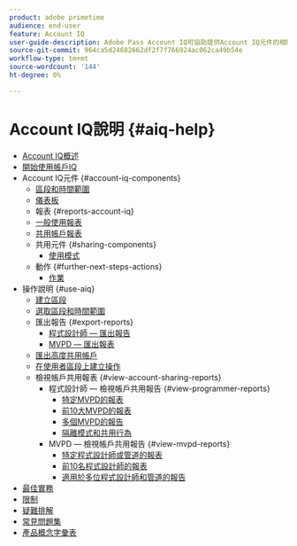 ```yaml
---
product: adobe primetime
audience: end-user
feature: Account IQ
user-guide-description: Adobe Pass Account IQ可協助提供Account IQ元件的相關資訊，並逐步引導您瞭解使用各種元件的使用者歷程。
source-git-commit: 964ca5d24682662df2f7f766924ac062ca49b54e
workflow-type: tm+mt
source-wordcount: '144'
ht-degree: 0%

---
```


# Account IQ說明 {#aiq-help}

+ [Account IQ概述](/help/accountiq/home.md)
+ [開始使用帳戶IQ](/help/accountiq/get-started.md)
+ Account IQ元件 {#account-iq-components}
   + [區段和時間範圍](/help/accountiq/segments-timeframe.md)
   + [儀表板](/help/accountiq/dashboard.md)
   + 報表 {#reports-account-iq}
   + [一般使用報表](/help/accountiq/general-usage-reports.md)
   + [共用帳戶報表](/help/accountiq/shared-acc-reports.md)
   + 共用元件 {#sharing-components}
      + [使用模式](/help/accountiq/usage-patterns.md)
   + 動作 {#further-next-steps-actions}
      + [作業](/help/accountiq/operations.md)
+ 操作說明 {#use-aiq}
   + [建立區段](/help/accountiq/build-segment.md)
   + [選取區段和時間範圍](/help/accountiq/howto-select-segment-timeframe.md)
   + 匯出報告 {#export-reports}
      + [程式設計師 — 匯出報告](/help/accountiq/export-segment-metrics-progr.md)
      + [MVPD — 匯出報表](/help/accountiq/export-segment-metrics-mvpd.md)
   + [匯出高度共用帳戶](/help/accountiq/export-acc-information.md)
   + [在使用者區段上建立操作](/help/accountiq/operation-affecting-user-segment.md)
   + 檢視帳戶共用報表 {#view-account-sharing-reports}
      + 程式設計師 — 檢視帳戶共用報告 {#view-programmer-reports}
         + [特定MVPD的報表](/help/accountiq/reports-for-specific-mvpds.md)
         + [前10大MVPD的報表](/help/accountiq/top-10-mvpd-reports.md)
         + [多個MVPD的報告](viewrep-multiple-mvpd.md)
         + [隔離模式和共用行為](/help/accountiq/isolation-mode.md)
      + MVPD — 檢視帳戶共用報告 {#view-mvpd-reports}
         + [特定程式設計師或管道的報表](/help/accountiq/reports-for-specific-programmers.md)
         + [前10名程式設計師的報表](/help/accountiq/top-10-programmer-reports.md)
         + [適用於多位程式設計師和管道的報告](viewrep-multiple-programmer.md)
+ [最佳實務](/help/accountiq/best-practices.md)
+ [限制](/help/accountiq/limitations.md)
+ [疑難排解](/help/accountiq/troubleshoot.md)
+ [常見問題集](/help/accountiq/faq.md)
+ [產品概念字彙表](/help/accountiq/product-concepts.md)